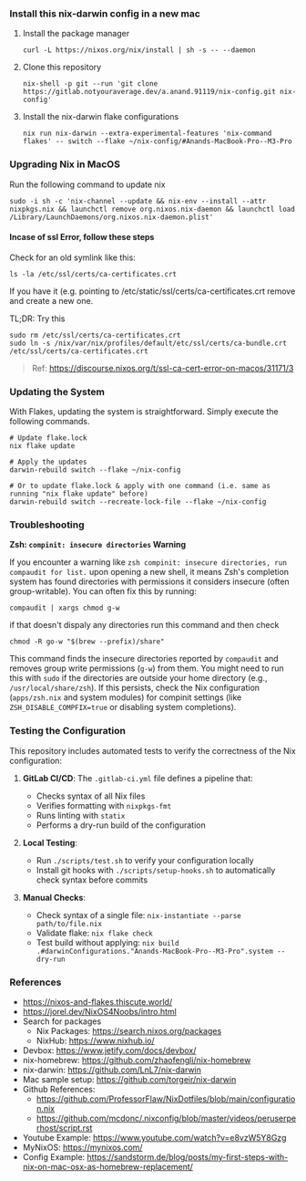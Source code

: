 ### Install this nix-darwin config in a new mac

1. Install the package manager
    ```shell
   curl -L https://nixos.org/nix/install | sh -s -- --daemon
    ```
2. Clone this repository
   ```shell
   nix-shell -p git --run 'git clone https://gitlab.notyouraverage.dev/a.anand.91119/nix-config.git nix-config'
   ```
3. Install the nix-darwin flake configurations
   ```shell
   nix run nix-darwin --extra-experimental-features 'nix-command flakes' -- switch --flake ~/nix-config/#Anands-MacBook-Pro--M3-Pro
   ```
   

### Upgrading Nix in MacOS
Run the following command to update nix
```shell
sudo -i sh -c 'nix-channel --update && nix-env --install --attr nixpkgs.nix && launchctl remove org.nixos.nix-daemon && launchctl load /Library/LaunchDaemons/org.nixos.nix-daemon.plist'
```
#### Incase of ssl Error, follow these steps
Check for an old symlink like this:
```shell
ls -la /etc/ssl/certs/ca-certificates.crt
```
If you have it (e.g. pointing to /etc/static/ssl/certs/ca-certificates.crt remove and create a new one.

TL;DR: Try this
```shell
sudo rm /etc/ssl/certs/ca-certificates.crt
sudo ln -s /nix/var/nix/profiles/default/etc/ssl/certs/ca-bundle.crt /etc/ssl/certs/ca-certificates.crt
```
> Ref: https://discourse.nixos.org/t/ssl-ca-cert-error-on-macos/31171/3

### Updating the System
With Flakes, updating the system is straightforward. Simply execute the following commands.
```shell
# Update flake.lock
nix flake update

# Apply the updates
darwin-rebuild switch --flake ~/nix-config

# Or to update flake.lock & apply with one command (i.e. same as running "nix flake update" before)
darwin-rebuild switch --recreate-lock-file --flake ~/nix-config
```

### Troubleshooting

**Zsh: `compinit: insecure directories` Warning**

If you encounter a warning like `zsh compinit: insecure directories, run compaudit for list.` upon opening a new shell, it means Zsh's completion system has found directories with permissions it considers insecure (often group-writable). You can often fix this by running:

```shell
compaudit | xargs chmod g-w
```

if that doesn't dispaly any directories run this command and then check
```shell
chmod -R go-w "$(brew --prefix)/share"
```

This command finds the insecure directories reported by `compaudit` and removes group write permissions (`g-w`) from them. You might need to run this with `sudo` if the directories are outside your home directory (e.g., `/usr/local/share/zsh`). If this persists, check the Nix configuration (`apps/zsh.nix` and system modules) for compinit settings (like `ZSH_DISABLE_COMPFIX=true` or disabling system completions).

### Testing the Configuration

This repository includes automated tests to verify the correctness of the Nix configuration:

1. **GitLab CI/CD**: The `.gitlab-ci.yml` file defines a pipeline that:
   - Checks syntax of all Nix files
   - Verifies formatting with `nixpkgs-fmt`
   - Runs linting with `statix`
   - Performs a dry-run build of the configuration

2. **Local Testing**:
   - Run `./scripts/test.sh` to verify your configuration locally
   - Install git hooks with `./scripts/setup-hooks.sh` to automatically check syntax before commits

3. **Manual Checks**:
   - Check syntax of a single file: `nix-instantiate --parse path/to/file.nix`
   - Validate flake: `nix flake check`
   - Test build without applying: `nix build .#darwinConfigurations."Anands-MacBook-Pro--M3-Pro".system --dry-run`


### References

- https://nixos-and-flakes.thiscute.world/
- https://jorel.dev/NixOS4Noobs/intro.html
- Search for packages
  - Nix Packages: https://search.nixos.org/packages
  - NixHub: https://www.nixhub.io/
- Devbox: https://www.jetify.com/docs/devbox/
- nix-homebrew: https://github.com/zhaofengli/nix-homebrew
- nix-darwin: https://github.com/LnL7/nix-darwin
- Mac sample setup: https://github.com/torgeir/nix-darwin
- Github References: 
  - https://github.com/ProfessorFlaw/NixDotfiles/blob/main/configuration.nix
  - https://github.com/mcdonc/.nixconfig/blob/master/videos/peruserperhost/script.rst
- Youtube Example: https://www.youtube.com/watch?v=e8vzW5Y8Gzg
- MyNixOS: https://mynixos.com/
- Config Example: https://sandstorm.de/blog/posts/my-first-steps-with-nix-on-mac-osx-as-homebrew-replacement/
